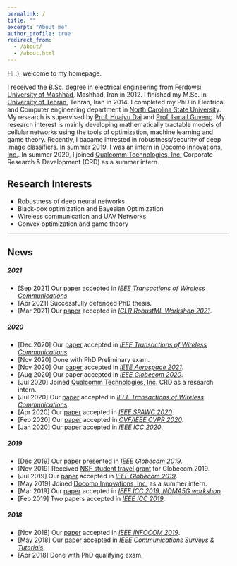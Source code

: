 ```yaml
---
permalink: /
title: ""
excerpt: "About me"
author_profile: true
redirect_from: 
  - /about/
  - /about.html
---
```



Hi :), welcome to my homepage.

I received the B.Sc. degree in electrical  engineering from  [Ferdowsi University of Mashhad](https://en.um.ac.ir/), Mashhad, Iran in 2012. I finished my M.Sc. in [University of Tehran](https://ut.ac.ir/en), Tehran, Iran in 2014. I completed my PhD  in Electrical and Computer engineering  department in [North Carolina State University](https://www.ncsu.edu/). My research is supervised by [Prof. Huaiyu Dai](https://people.engr.ncsu.edu/hdai/) and [Prof. Ismail Guvenc](https://sites.google.com/site/iguvenc/). My research interest is mainly developing mathematically tractable models of cellular networks using the tools of optimization, machine learning and game theory. Recently, I bacame intrested in robustness/security of deep image classifiers. In summer 2019, I was an intern in [Docomo Innovations, Inc.](https://www.docomoinnovations.com/).  In summer 2020, I joined [Qualcomm Technologies, Inc.](https://www.qualcomm.com/)  Corporate Research & Development (CRD) as a summer intern.



## Research Interests

- Robustness of deep neural networks 
- Black-box optimization and Bayesian Optimization
- Wireless communication and UAV Networks
- Convex optimization and game theory


----
## News

##### 2021
- [Sep 2021]  Our paper accepted in [ *IEEE Transactions of Wireless Communications*](https://ieeexplore.ieee.org/xpl/RecentIssue.jsp?punumber=7693)
- [Apr 2021] Successfully defended PhD thesis. 
- [Mar 2021]  Our [paper](https://sites.google.com/connect.hku.hk/robustml-2021/accepted-papers/paper-018) accepted in [ *ICLR RobustML Workshop 2021*](https://sites.google.com/connect.hku.hk/robustml-2021/home).

##### 2020
- [Dec 2020]  Our [paper](https://arxiv.org/abs/2004.06011) accepted in [ *IEEE Transactions of Wireless Communications*](https://ieeexplore.ieee.org/xpl/RecentIssue.jsp?punumber=7693).
- [Nov 2020]  Done with PhD Preliminary exam.
- [Nov 2020] Our [paper](https://ieeexplore.ieee.org/abstract/document/9438162) accepted in [*IEEE Aerospace 2021*](https://aeroconf.org/). 
- [Aug 2020]  Our paper accepted in [*IEEE Globecom 2020*](https://globecom2020.ieee-globecom.org/).
- [Jul 2020] Joined [Qualcomm Technologies, Inc.](https://www.qualcomm.com/)  CRD as a research intern.
- [Jul 2020]  Our [paper](https://ieeexplore.ieee.org/document/9140376) accepted in [ *IEEE Transactions of Wireless Communications*](https://ieeexplore.ieee.org/xpl/RecentIssue.jsp?punumber=7693).
- [Apr 2020]  Our [paper](https://arxiv.org/abs/2005.04585) accepted in [ *IEEE SPAWC 2020*](https://spawc2020.netlify.app/).
- [Feb 2020]  Our [paper](http://arxiv.org/abs/2003.06468) accepted in [*CVF/IEEE CVPR 2020*](http://cvpr2020.thecvf.com/).
- [Jan 2020]  Our [paper](https://arxiv.org/abs/2002.10020) accepted in [*IEEE ICC 2020*](https://icc2020.ieee-icc.org/).
 
##### 2019
- [Dec 2019]  Our [paper](https://arxiv.org/abs/1904.07781) presented in [*IEEE Globecom 2019*](https://globecom2019.ieee-globecom.org/).
- [Nov 2019] Received [NSF student travel grant](https://globecom2019.ieee-globecom.org/program/student-travel-grant-winners) for Globecom 2019.
- [Jul 2019]  Our [paper](https://arxiv.org/abs/1904.07781) accepted in [*IEEE Globecom 2019*](https://globecom2019.ieee-globecom.org/).
- [May 2019] Joined [Docomo Innovations, Inc.](https://www.docomoinnovations.com/) as a summer intern.
- [Mar 2019]  Our [paper](https://ieeexplore.ieee.org/document/8756699) accepted in [*IEEE ICC 2019, NOMA5G workshop*](https://icc2019.ieee-icc.org/workshop/w05-5th-international-workshop-non-orthogonal-multiple-access-techniques-5g).
 - [Feb 2019] Two papers accepted in  [*IEEE ICC 2019*](https://icc2019.ieee-icc.org/).

##### 2018
- [Nov 2018] Our [paper](https://ieeexplore.ieee.org/abstract/document/8737472) accepted in [*IEEE INFOCOM 2019*](https://infocom2019.ieee-infocom.org/).
 - [May 2018] Our [paper](https://ieeexplore.ieee.org/abstract/document/8367785) accepted in [*IEEE Communications Surveys & Tutorials*](https://ieeexplore.ieee.org/xpl/RecentIssue.jsp?punumber=9739).
 - [Apr 2018]  Done with PhD qualifying exam.




